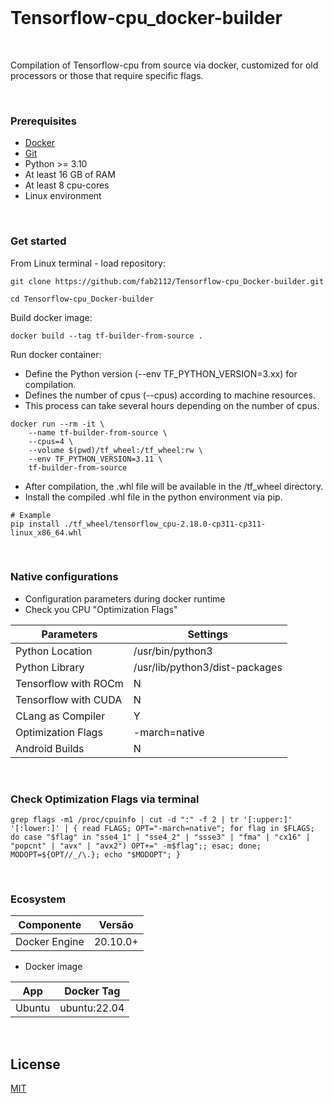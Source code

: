 <br/>

# Tensorflow-cpu_docker-builder

<br/>

Compilation of Tensorflow-cpu from source via docker, customized for old processors or those that require specific flags.

<br/>

### Prerequisites

- [Docker](https://docs.docker.com/get-docker/)
- [Git](https://git-scm.com/book/en/v2/Getting-Started-Installing-Git)
- Python >= 3.10
- At least 16 GB of RAM
- At least 8 cpu-cores
- Linux environment

<br/>

### Get started

From Linux terminal - load repository:

```
git clone https://github.com/fab2112/Tensorflow-cpu_Docker-builder.git
```

```
cd Tensorflow-cpu_Docker-builder
```

Build docker image:

```
docker build --tag tf-builder-from-source .
```

Run docker container:

- Define the Python version (--env TF_PYTHON_VERSION=3.xx) for compilation.
- Defines the number of cpus (--cpus) according to machine resources.
- This process can take several hours depending on the number of cpus.

```
docker run --rm -it \
    --name tf-builder-from-source \
    --cpus=4 \
    --volume $(pwd)/tf_wheel:/tf_wheel:rw \
    --env TF_PYTHON_VERSION=3.11 \
    tf-builder-from-source
```

- After compilation, the .whl file will be available in the /tf_wheel directory.
- Install the compiled .whl file in the python environment via pip.

```
# Example
pip install ./tf_wheel/tensorflow_cpu-2.18.0-cp311-cp311-linux_x86_64.whl
```

<br/>

### Native configurations

- Configuration parameters during docker runtime
- Check you CPU "Optimization Flags"

| Parameters           | Settings                       |
| -------------------- | ------------------------------ |
| Python Location      | /usr/bin/python3               |
| Python Library       | /usr/lib/python3/dist-packages |
| Tensorflow with ROCm | N                              |
| Tensorflow with CUDA | N                              |
| CLang as Compiler    | Y                              |
| Optimization Flags   | -march=native                  |
| Android Builds       | N                              |

<br/>

### Check Optimization Flags via terminal

```
grep flags -m1 /proc/cpuinfo | cut -d ":" -f 2 | tr '[:upper:]' '[:lower:]' | { read FLAGS; OPT="-march=native"; for flag in $FLAGS; do case "$flag" in "sse4_1" | "sse4_2" | "ssse3" | "fma" | "cx16" | "popcnt" | "avx" | "avx2") OPT+=" -m$flag";; esac; done; MODOPT=${OPT//_/\.}; echo "$MODOPT"; }
```

<br/>

### Ecosystem

| Componente    | Versão  |
| ------------- | -------- |
| Docker Engine | 20.10.0+ |

- Docker image

| App    | Docker Tag   |
| ------ | ------------ |
| Ubuntu | ubuntu:22.04 |

<br/>

## License

[MIT](https://choosealicense.com/licenses/mit/)

<br/>
